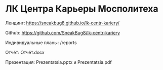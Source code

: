 # ЛК Центра Карьеры Мосполитеха

Лендинг: https://sneakbug8.github.io/lk-centr-kariery/

Github: https://github.com/SneakBug8/lk-centr-kariery

Индивидуальные планы: /reports

Отчёт: Отчёт.docx

Презентация: Prezentatsia.pptx и Prezentatsia.pdf


